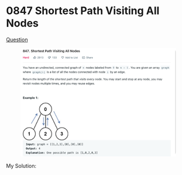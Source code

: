 # 0847 Shortest Path Visiting All Nodes

[Question](https://leetcode.com/problems/shortest-path-visiting-all-nodes/)

<figure><img src="../.gitbook/assets/image (14) (1).png" alt=""><figcaption></figcaption></figure>

My Solution:

```java
```
